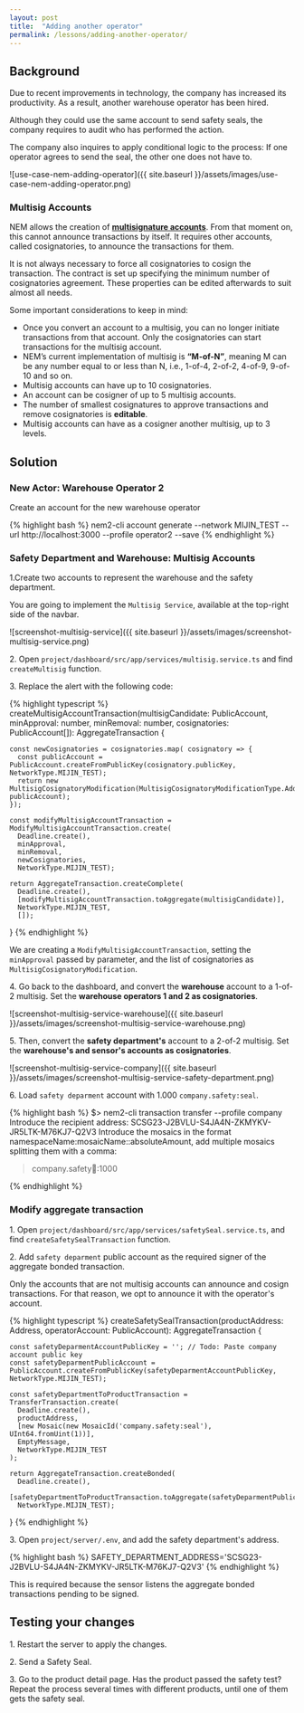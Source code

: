 ```yaml
---
layout: post
title:  "Adding another operator"
permalink: /lessons/adding-another-operator/
---
```


## Background

Due to recent improvements in technology, the company has increased its productivity. As a result, another warehouse operator has been hired.

Although they could use the same account to send safety seals, the company requires to audit who has performed the action.

The company also inquires to apply conditional logic to the process: If one operator agrees to send the seal, the other one does not have to.

![use-case-nem-adding-operator]({{ site.baseurl }}/assets/images/use-case-nem-adding-operator.png)

### Multisig Accounts


NEM allows the creation of **[multisignature accounts](https://nemtech.github.io/concepts/multisig-account.html)**. From that moment on, this  cannot announce transactions by itself. It requires other accounts, called cosignatories, to announce the transactions for them.

It is not always necessary to force all cosignatories to cosign the transaction. The contract is set up specifying the minimum number of cosignatories agreement. These properties can be edited afterwards to suit almost all needs.

Some important considerations to keep in mind:

* Once you convert an account to a multisig, you can no longer initiate transactions from that account. Only the cosignatories can start transactions for  the multisig account.
* NEM’s current implementation of multisig is **“M-of-N”**, meaning M can be any number equal to or less than N, i.e., 1-of-4, 2-of-2, 4-of-9, 9-of-10 and so on.
* Multisig accounts can have up to 10 cosignatories.
* An account can be cosigner of up to 5 multisig accounts.
* The number of smallest cosignatures to approve transactions and remove cosignatories is **editable**.
* Multisig accounts can have as a cosigner another multisig, up to 3 levels.

## Solution

### New Actor: Warehouse Operator 2

Create an account for the new warehouse operator

{% highlight bash %}
  nem2-cli account generate --network MIJIN_TEST --url http://localhost:3000 --profile operator2 --save 
{% endhighlight %}

### Safety Department and Warehouse: Multisig Accounts

1\.Create two accounts to represent the warehouse and the safety department.

You are going to implement the ``Multisig Service``, available at the top-right side of the navbar.

![screenshot-multisig-service]({{ site.baseurl }}/assets/images/screenshot-multisig-service.png)

2\. Open ``project/dashboard/src/app/services/multisig.service.ts`` and find ``createMultisig`` function.

3\. Replace the alert with the following code:

{% highlight typescript %}
createMultisigAccountTransaction(multisigCandidate: PublicAccount,
                               minApproval: number,
                               minRemoval: number,
                               cosignatories: PublicAccount[]): AggregateTransaction {

    const newCosignatories = cosignatories.map( cosignatory => {
      const publicAccount = PublicAccount.createFromPublicKey(cosignatory.publicKey, NetworkType.MIJIN_TEST);
      return new MultisigCosignatoryModification(MultisigCosignatoryModificationType.Add, publicAccount);
    });
    
    const modifyMultisigAccountTransaction = ModifyMultisigAccountTransaction.create(
      Deadline.create(),
      minApproval,
      minRemoval,
      newCosignatories,
      NetworkType.MIJIN_TEST);
    
    return AggregateTransaction.createComplete(
      Deadline.create(),
      [modifyMultisigAccountTransaction.toAggregate(multisigCandidate)],
      NetworkType.MIJIN_TEST,
      []);
}
{% endhighlight %}

We are creating a ``ModifyMultisigAccountTransaction``, setting the ``minApproval`` passed by parameter, and the list of cosignatories as  ``MultisigCosignatoryModification``.

4\. Go back to the dashboard, and convert the **warehouse** account to a  1-of-2 multisig. Set the **warehouse operators 1 and 2 as cosignatories**.

![screenshot-multisig-service-warehouse]({{ site.baseurl }}/assets/images/screenshot-multisig-service-warehouse.png)

5\. Then, convert the **safety department's** account to a 2-of-2 multisig.  Set the **warehouse's and sensor's accounts as cosignatories**.

![screenshot-multisig-service-company]({{ site.baseurl }}/assets/images/screenshot-multisig-service-safety-department.png)

6\. Load ``safety deparment`` account with 1.000 ``company.safety:seal``.

{% highlight bash %}
$> nem2-cli transaction transfer --profile company
Introduce the recipient address: SCSG23-J2BVLU-S4JA4N-ZKMYKV-JR5LTK-M76KJ7-Q2V3
Introduce the mosaics in the format namespaceName:mosaicName::absoluteAmount, add multiple mosaics splitting them with a comma:
> company.safety:seal::1000

{% endhighlight %}

### Modify aggregate transaction

1\. Open ``project/dashboard/src/app/services/safetySeal.service.ts``, and find ``createSafetySealTransaction`` function.

2\. Add ``safety deparment`` public account as the required signer of the aggregate bonded transaction.

Only the accounts that are not multisig accounts can announce and cosign transactions. For that reason, we opt to announce it with the operator's account.

{% highlight typescript %}
createSafetySealTransaction(productAddress: Address, operatorAccount: PublicAccount): AggregateTransaction {

    const safetyDeparmentAccountPublicKey = ''; // Todo: Paste company account public key
    const safetyDeparmentPublicAccount = PublicAccount.createFromPublicKey(safetyDeparmentAccountPublicKey, NetworkType.MIJIN_TEST);

    const safetyDepartmentToProductTransaction = TransferTransaction.create(
      Deadline.create(),
      productAddress,
      [new Mosaic(new MosaicId('company.safety:seal'), UInt64.fromUint(1))],
      EmptyMessage,
      NetworkType.MIJIN_TEST
    );

    return AggregateTransaction.createBonded(
      Deadline.create(),
      [safetyDepartmentToProductTransaction.toAggregate(safetyDeparmentPublicAccount)],
      NetworkType.MIJIN_TEST);
}
{% endhighlight %}

3\. Open ``project/server/.env``, and add the safety department's address.

{% highlight bash %}
SAFETY_DEPARTMENT_ADDRESS='SCSG23-J2BVLU-S4JA4N-ZKMYKV-JR5LTK-M76KJ7-Q2V3'
{% endhighlight %}

This is required because the sensor listens  the aggregate bonded transactions pending to be signed.

## Testing your changes

1\. Restart the server to apply the changes.

2\. Send a Safety Seal.

3\. Go to the product detail page. Has the product passed the safety test? Repeat the process several times with different products, until one of them gets the safety seal.